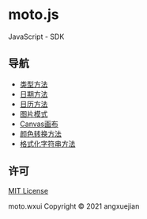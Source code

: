 # moto.js
JavaScript - SDK

## 导航

- [类型方法](docs/types/README.md)
- [日期方法](docs/moate/README.md)
- [日历方法](docs/calendar/README.md)
- [图片模式](docs/imgMode/README.md)
- [Canvas画布](docs/canvas/README.md)
- [颜色转换方法](docs/color/README.md)
- [格式化字符串方法](docs/formatString/README.md)



## 许可
[MIT License](LICENSE)

moto.wxui Copyright © 2021 angxuejian